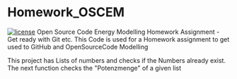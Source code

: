 # Homework_OSCEM
[![license](https://img.shields.io/badge/license-Apache%202.0-black)](https://github.com/LTK4MI/Homework_OSCEM/blob/main/LICENSE)
Open Source Code Energy Modelling Homework Assignment - Get ready with Git etc.
This Code is used for a Homework assignment to get used to GitHub and OpenSourceCode Modelling 

This project has Lists of numbers and checks if the Numbers already exist.
The next function checks the "Potenzmenge" of a given list
